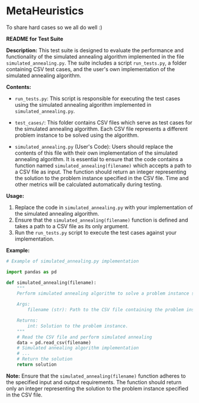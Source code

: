 # MetaHeuristics
To share hard cases so we all do well :)

**README for Test Suite**

**Description:**
This test suite is designed to evaluate the performance and functionality of the simulated annealing algorithm implemented in the file `simulated_annealing.py`. The suite includes a script `run_tests.py`, a folder containing CSV test cases, and the user's own implementation of the simulated annealing algorithm.

**Contents:**
- `run_tests.py`: This script is responsible for executing the test cases using the simulated annealing algorithm implemented in `simulated_annealing.py`.
  
- `test_cases/`: This folder contains CSV files which serve as test cases for the simulated annealing algorithm. Each CSV file represents a different problem instance to be solved using the algorithm.

- `simulated_annealing.py` (User's Code): Users should replace the contents of this file with their own implementation of the simulated annealing algorithm. It is essential to ensure that the code contains a function named `simulated_annealing(filename)` which accepts a path to a CSV file as input. The function should return an integer representing the solution to the problem instance specified in the CSV file. Time and other metrics will be calculated automatically during testing.

**Usage:**
1. Replace the code in `simulated_annealing.py` with your implementation of the simulated annealing algorithm.
2. Ensure that the `simulated_annealing(filename)` function is defined and takes a path to a CSV file as its only argument.
3. Run the `run_tests.py` script to execute the test cases against your implementation.

**Example:**
```python
# Example of simulated_annealing.py implementation

import pandas as pd

def simulated_annealing(filename):
    """
    Perform simulated annealing algorithm to solve a problem instance specified in the CSV file.

    Args:
        filename (str): Path to the CSV file containing the problem instance.

    Returns:
        int: Solution to the problem instance.
    """
    # Read the CSV file and perform simulated annealing
    data = pd.read_csv(filename)
    # Simulated annealing algorithm implementation
    # ...
    # Return the solution
    return solution
```

**Note:**
Ensure that the `simulated_annealing(filename)` function adheres to the specified input and output requirements. The function should return only an integer representing the solution to the problem instance specified in the CSV file.

